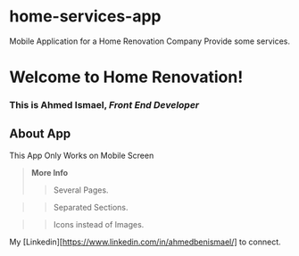 # home-services-app

Mobile Application for a Home Renovation Company Provide some services.

# Welcome to Home Renovation!

### This is Ahmed Ismael, _Front End Developer_

## About App

This App Only Works on Mobile Screen

> **More Info**
>
> > Several Pages.

> > Separated Sections.

> > Icons instead of Images.

My [Linkedin][https://www.linkedin.com/in/ahmedbenismael/] to connect.
